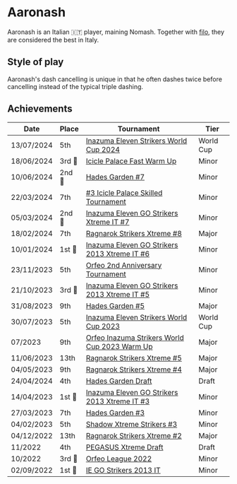 # Aaronash

Aaronash is an Italian :it: player, maining Nomash. Together with [filo](filo.md),
they are considered the best in Italy.

## Style of play

Aaronash's dash cancelling is unique in that he often dashes twice before cancelling instead of the typical triple dashing. 

## Achievements

|Date|Place|Tournament|Tier|
|-|-|-|-|
| 13/07/2024 | 5th | [Inazuma Eleven Strikers World Cup 2024](../../tournaments/worldcup24.md) | World Cup |
| 18/06/2024 |3rd :3rd_place_medal:| [Icicle Palace Fast Warm Up](../../tournaments/icicle/iciclewarmup.md) | Minor |
| 10/06/2024 |2nd :2nd_place_medal:| [Hades Garden #7](../../tournaments/hg/hg7.md) | Minor |
| 22/03/2024 | 7th |[#3 Icicle Palace Skilled Tournament](../../tournaments/icicle/icicle3.md) | Minor |
| 05/03/2024 |2nd :2nd_place_medal:|[Inazuma Eleven GO Strikers Xtreme IT #7](../../tournaments/italia/it7.md) | Minor |
| 18/02/2024 | 7th |[Ragnarok Strikers Xtreme #8](../../tournaments/ragna/ragnax8.md) | Major |
| 10/01/2024 |1st :1st_place_medal:| [Inazuma Eleven GO Strikers 2013 Xtreme IT #6](../../tournaments/italia/it6.md) | Minor |
| 23/11/2023 | 5th |[Orfeo 2nd Anniversary Tournament](../../tournaments/orfeo/orfeoanni.md) | Minor |
| 21/10/2023 |3rd :3rd_place_medal:| [Inazuma Eleven GO Strikers 2013 Xtreme IT #5](../../tournaments/italia/it5.md) | Minor |
| 31/08/2023 | 9th | [Hades Garden #5](../../tournaments/hg/hg5.md) | Major |
| 30/07/2023 | 5th | [Inazuma Eleven Strikers World Cup 2023](../../tournaments/worldcup23.md) | World Cup |
| 07/2023 | 9th | [Orfeo Inazuma Strikers World Cup 2023 Warm Up](../../tournaments/orfeo/orfeowc.md) | Major |
| 11/06/2023 | 13th | [Ragnarok Strikers Xtreme #5](../../tournaments/ragna/ragnax5.md) | Major |
| 04/05/2023 | 9th | [Ragnarok Strikers Xtreme #4](../../tournaments/ragna/ragnax4.md) | Major |
| 24/04/2024 | 4th | [Hades Garden Draft](../../tournaments/draft/hgdraft.md) | Draft |
| 14/04/2023 |1st :1st_place_medal:| [Inazuma Eleven GO Strikers 2013 Xtreme IT #3](../../tournaments/italia/it3.md) | Minor |
| 27/03/2023 | 7th | [Hades Garden #3](../../tournaments/hg/hg3.md) | Minor |
| 04/02/2023 | 5th | [Shadow Xtreme Strikers #3](../../tournaments/shadow/shadow3.md) | Minor |
| 04/12/2022 | 13th | [Ragnarok Strikers Xtreme #2](../../tournaments/ragna/ragnax2.md) | Major |
| 11/2022 | 4th | [PEGASUS Xtreme Draft](../../tournaments/draft/pegasusdraft.md) | Draft | 
| 10/2022 |3rd :3rd_place_medal:| [Orfeo League 2022](../../tournaments/orfeo/orfeoleague.md) | Minor | 
| 02/09/2022 |1st :1st_place_medal:| [IE GO Strikers 2013 IT](../../tournaments/italia/it0.md) | Minor |

